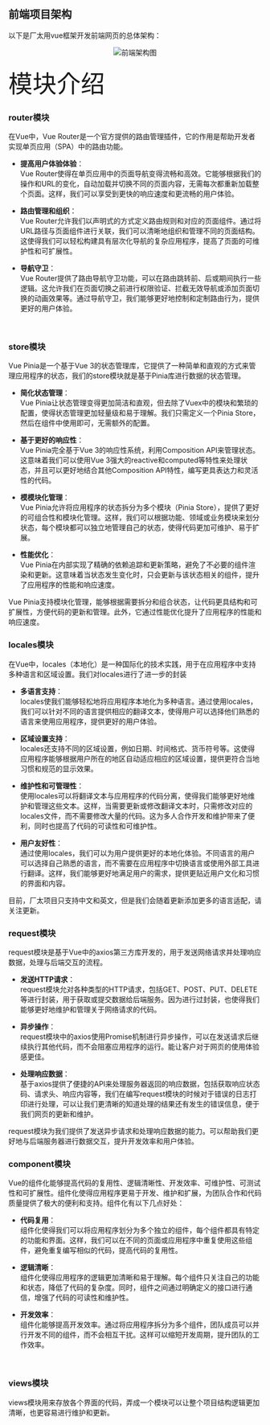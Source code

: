 ## 前端项目架构
以下是厂太用vue框架开发前端网页的总体架构：
<center>
    <img src="https://z4a.net/images/2023/08/27/.vpd-1.png", alt="前端架构图">
</center>  

<font size="12">模块介绍</font>  

### router模块
在Vue中，Vue Router是一个官方提供的路由管理插件，它的作用是帮助开发者实现单页应用（SPA）中的路由功能。
- **提高用户体验体验**：  
    Vue Router使得在单页应用中的页面导航变得流畅和高效。它能够根据我们的操作和URL的变化，自动加载并切换不同的页面内容，无需每次都重新加载整个页面。这样，我们可以享受到更快的响应速度和更流畅的用户体验。

- **路由管理和组织**：  
    Vue Router允许我们以声明式的方式定义路由规则和对应的页面组件。通过将URL路径与页面组件进行关联，我们可以清晰地组织和管理不同的页面结构。这使得我们可以轻松构建具有层次化导航的复杂应用程序，提高了页面的可维护性和可扩展性。

- **导航守卫**：  
    Vue Router提供了路由导航守卫功能，可以在路由跳转前、后或期间执行一些逻辑。这允许我们在页面切换之前进行权限验证、拦截无效导航或添加页面切换的动画效果等。通过导航守卫，我们能够更好地控制和定制路由行为，提供更好的用户体验。
<br>

### store模块
Vue Pinia是一个基于Vue 3的状态管理库，它提供了一种简单和直观的方式来管理应用程序的状态，我们的store模块就是基于Pinia库进行数据的状态管理。
- **简化状态管理**：  
    Vue Pinia让状态管理变得更加简洁和直观，但去除了Vuex中的模块和繁琐的配置，使得状态管理更加轻量级和易于理解。我们只需定义一个Pinia Store，然后在组件中使用即可，无需额外的配置。

- **基于更好的响应性**：  
    Vue Pinia完全基于Vue 3的响应性系统，利用Composition API来管理状态。这意味着我们可以使用Vue 3强大的reactive和computed等特性来处理状态，并且可以更好地结合其他Composition API特性，编写更具表达力和灵活性的代码。

- **模模块化管理**：  
    Vue Pinia允许将应用程序的状态拆分为多个模块（Pinia Store），提供了更好的可组合性和模块化管理。这样，我们可以根据功能、领域或业务模块来划分状态，每个模块都可以独立地管理自己的状态，使得代码更加可维护、易于扩展。

- **性能优化**：  
    Vue Pinia在内部实现了精确的依赖追踪和更新策略，避免了不必要的组件渲染和更新。这意味着当状态发生变化时，只会更新与该状态相关的组件，提升了应用程序的性能和响应速度。

Vue Pinia支持模块化管理，能够根据需要拆分和组合状态，让代码更具结构和可扩展性，方便代码的更新和管理。此外，它通过性能优化提升了应用程序的性能和响应速度。
<br>

### locales模块

在Vue中，locales（本地化）是一种国际化的技术实践，用于在应用程序中支持多种语言和区域设置。我们对locales进行了进一步的封装

- **多语言支持**：  
    locales使我们能够轻松地将应用程序本地化为多种语言。通过使用locales，我们可以针对不同的语言提供相应的翻译文本，使得用户可以选择他们熟悉的语言来使用应用程序，提供更好的用户体验。

- **区域设置支持**：  
    locales还支持不同的区域设置，例如日期、时间格式、货币符号等。这使得应用程序能够根据用户所在的地区自动适应相应的区域设置，提供更符合当地习惯和规范的显示效果。

- **维护性和可管理性**：  
    使用locales可以将翻译文本与应用程序的代码分离，使得我们能够更好地维护和管理这些文本。这样，当需要更新或修改翻译文本时，只需修改对应的locales文件，而不需要修改大量的代码。这为多人合作开发和维护带来了便利，同时也提高了代码的可读性和可维护性。

- **用户友好性**：  
    通过使用locales，我们可以为用户提供更好的本地化体验。不同语言的用户可以选择自己熟悉的语言，而不需要在应用程序中切换语言或使用外部工具进行翻译。这样，我们能够更好地满足用户的需求，提供更贴近用户文化和习惯的界面和内容。

目前，厂太项目只支持中文和英文，但是我们会随着更新添加更多的语言适配，请关注更新。
<br>

### request模块
request模块是基于Vue中的axios第三方库开发的，用于发送网络请求并处理响应数据，处理与后端交互的流程。  

- **发送HTTP请求**：  
    request模块允对各种类型的HTTP请求，包括GET、POST、PUT、DELETE等进行封装，用于获取或提交数据给后端服务。因为进行过封装，也使得我们能够更好地维护和管理关于网络请求的代码。

- **异步操作**：  
    request模块中的axios使用Promise机制进行异步操作，可以在发送请求后继续执行其他代码，而不会阻塞应用程序的运行。能让客户对于网页的使用体验感更佳。

- **处理响应数据**：  
    基于axios提供了便捷的API来处理服务器返回的响应数据，包括获取响应状态码、请求头、响应内容等，我们在编写request模块的时候对于错误的日志打印进行处理，可以让我们更清晰的知道处理的结果还有发生的错误信息，便于我们网页的更新和维护。

request模块为我们提供了发送异步请求和处理响应数据的能力。可以帮助我们更好地与后端服务器进行数据交互，提升开发效率和用户体验。
<br>

### component模块
Vue的组件化能够提高代码的复用性、逻辑清晰性、开发效率、可维护性、可测试性和可扩展性。组件化使得应用程序更易于开发、维护和扩展，为团队合作和代码质量提供了极大的便利和支持。组件化有以下几点好处：
- **代码复用**：  
    组件化使得我们可以将应用程序划分为多个独立的组件，每个组件都具有特定的功能和界面。这样，我们可以在不同的页面或应用程序中重复使用这些组件，避免重复编写相似的代码，提高代码的复用性。

- **逻辑清晰**：  
    组件化使得应用程序的逻辑更加清晰和易于理解。每个组件只关注自己的功能和状态，降低了代码的复杂度。同时，组件之间通过明确定义的接口进行通信，增强了代码的可读性和维护性。

- **开发效率**：  
    组件化能够提高开发效率。通过将应用程序拆分为多个组件，团队成员可以并行开发不同的组件，而不会相互干扰。这样可以缩短开发周期，提升团队的工作效率。
<br>

### views模块
views模块用来存放各个界面的代码，弄成一个模块可以让整个项目结构逻辑更加清晰，也更容易进行维护和更新。